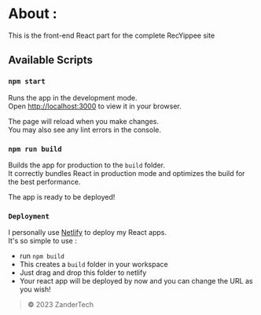 # **About** :

This is the front-end React part for the complete RecYippee site 

## Available Scripts

### `npm start`

Runs the app in the development mode.\
Open [http://localhost:3000](http://localhost:3000) to view it in your browser.

The page will reload when you make changes.\
You may also see any lint errors in the console.

### `npm run build`

Builds the app for production to the `build` folder.\
It correctly bundles React in production mode and optimizes the build for the best performance.

The app is ready to be deployed!

### `Deployment`
I personally use [Netlify](https://www.netlify.com/) to deploy my React apps.\
It's so simple to use :
+ run `npm build`
+ This creates a `build` folder in your workspace
+ Just drag and drop this folder to netlify
+ Your react app will be deployed by now and you can change the URL as you wish!


> **©** 2023 ZanderTech
